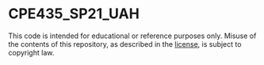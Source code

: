 # CPE435_SP21_UAH
This code is intended for educational or reference purposes only. Misuse of the contents of this repository, as described in the [license](LICENSE), is subject to copyright law.
